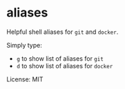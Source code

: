 aliases
=======

Helpful shell aliases for `git` and `docker`.

Simply type:

* `g` to show list of aliases for `git`
* `d` to show list of aliases for `docker`

License: MIT

